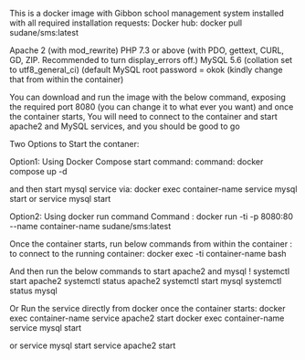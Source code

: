 This is a docker image with Gibbon school management system installed with all required installation requests:
Docker hub:
docker pull sudane/sms:latest

Apache 2 (with mod_rewrite)
PHP 7.3 or above (with PDO, gettext, CURL, GD, ZIP. Recommended to turn display_errors off.)
MySQL 5.6 (collation set to utf8_general_ci)  (default MySQL root password = okok  (kindly change that from within the container)

You can download and run the image with the below command, exposing the required port 8080 (you can change it to what ever you want) and once the container starts, You will need to connect to the container and start apache2 and MySQL services, and you should be good to go

Two Options to Start the contaner:

Option1: Using Docker Compose start command:
command:
docker compose up -d

and then start mysql service via:
docker exec container-name service mysql start 
or
service mysql start

Option2: Using docker run command 
Command :
docker run -ti -p 8080:80 --name container-name sudane/sms:latest

Once the container starts, run below commands from within the container :
to connect to the running container:
docker exec -ti container-name bash

And then run the below commands to start apache2 and mysql !
systemctl start apache2 systemctl status apache2
systemctl start mysql systemctl status mysql


Or Run the service directly from docker once the container starts:
docker exec container-name service apache2 start
docker exec container-name service mysql start 

or service mysql start
service apache2 start





